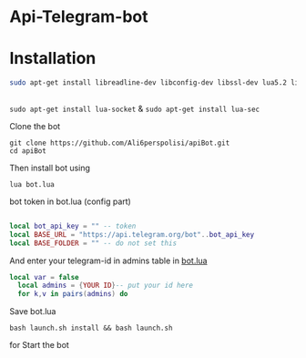 # Api-Telegram-bot

# Installation


```bash
sudo apt-get install libreadline-dev libconfig-dev libssl-dev lua5.2 liblua5.2-dev libevent-dev make unzip git redis-server g++ libjansson-dev libpython-dev expat libexpat1-dev
 

``` 
`sudo apt-get install lua-socket` & `sudo apt-get install lua-sec`


Clone the bot

```
git clone https://github.com/Ali6perspolisi/apiBot.git
cd apiBot

```

Then install bot using

`lua bot.lua`

bot token in bot.lua (config part)



```lua

local bot_api_key = "" -- token
local BASE_URL = "https://api.telegram.org/bot"..bot_api_key
local BASE_FOLDER = "" -- do not set this
```

And enter your telegram-id in admins table in [bot.lua](https://github.com/Ali6perspolisi/apiBot/blob/master/bot.lua#L19)
```lua
local var = false
  local admins = {YOUR ID}-- put your id here
  for k,v in pairs(admins) do

```

Save bot.lua

```
bash launch.sh install && bash launch.sh
``` 

for Start the bot

